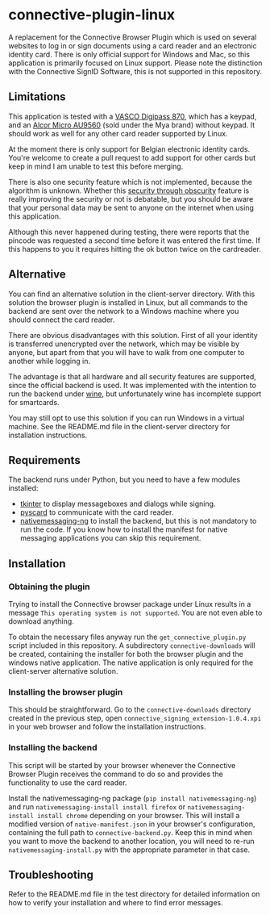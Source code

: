 # connective-plugin-linux

A replacement for the Connective Browser Plugin which is used on several websites to log in or sign documents using a card reader and an electronic identity card. There is only official support for Windows and Mac, so this application is primarily focused on Linux support.
Please note the distinction with the Connective SignID Software, this is not supported in this repository.

## Limitations

This application is tested with a [VASCO Digipass 870](https://www.onespan.com/products/card-readers/digipass-870), which has a keypad, and an [Alcor Micro AU9560](https://www.alcorlink.com/product-AU9560-USB.html) (sold under the Mya brand) without keypad. It should work as well for any other card reader supported by Linux.

At the moment there is only support for Belgian electronic identity cards. You're welcome to create a pull request to add support for other cards but keep in mind I am unable to test this before merging.

There is also one security feature which is not implemented, because the algorithm is unknown. Whether this [security through obscurity](https://en.wikipedia.org/wiki/Security_through_obscurity) feature is really improving the security or not is debatable, but you should be aware that your personal data may be sent to anyone on the internet when using this application.

Although this never happened during testing, there were reports that the pincode was requested a second time before it was entered the first time. If this happens to you it requires hitting the ok button twice on the cardreader.

## Alternative

You can find an alternative solution in the client-server directory. With this solution the browser plugin is installed in Linux, but all commands to the backend are sent over the network to a Windows machine where you should connect the card reader.

There are obvious disadvantages with this solution. First of all your identity is transferred unencrypted over the network, which may be visible by anyone, but apart from that you will have to walk from one computer to another while logging in.

The advantage is that all hardware and all security features are supported, since the official backend is used. It was implemented with the intention to run the backend under [wine](https://www.winehq.org/), but unfortunately wine has incomplete support for smartcards.

You may still opt to use this solution if you can run Windows in a virtual machine. See the README.md file in the client-server directory for installation instructions.

## Requirements

The backend runs under Python, but you need to have a few modules installed:
- [tkinter](https://docs.python.org/3/library/tkinter.html) to display messageboxes and dialogs while signing.
- [pyscard](https://github.com/LudovicRousseau/pyscard) to communicate with the card reader.
- [nativemessaging-ng](https://github.com/roelderickx/nativemessaging-ng) to install the backend, but this is not mandatory to run the code. If you know how to install the manifest for native messaging applications you can skip this requirement.

## Installation

### Obtaining the plugin

Trying to install the Connective browser package under Linux results in a message `This operating system is not supported`. You are not even able to download anything.

To obtain the necessary files anyway run the `get_connective_plugin.py` script included in this repository. A subdirectory `connective-downloads` will be created, containing the installer for both the browser plugin and the windows native application. The native application is only required for the client-server alternative solution.

### Installing the browser plugin

This should be straightforward. Go to the `connective-downloads` directory created in the previous step, open `connective_signing_extension-1.0.4.xpi` in your web browser and follow the installation instructions.

### Installing the backend

This script will be started by your browser whenever the Connective Browser Plugin receives the command to do so and provides the functionality to use the card reader.

Install the nativemessaging-ng package (`pip install nativemessaging-ng`) and run `nativemessaging-install install firefox` or `nativemessaging-install install chrome` depending on your browser. This will install a modified version of `native-manifest.json` in your browser's configuration, containing the full path to `connective-backend.py`. Keep this in mind when you want to move the backend to another location, you will need to re-run `nativemessaging-install.py` with the appropriate parameter in that case.

## Troubleshooting

Refer to the README.md file in the test directory for detailed information on how to verify your installation and where to find error messages.

